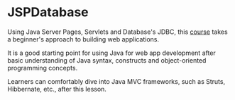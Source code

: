 # JSPDatabase

Using Java Server Pages, Servlets and Database's JDBC, this [course](https://www.udemy.com/share/101XMqAEETcVhVQQ==/) takes a beginner's approach to building web applications.

It is a good starting point for using Java for web app development after basic understanding of Java syntax, constructs and object-oriented programming concepts.

Learners can comfortably dive into Java MVC frameworks, such as Struts, Hibbernate, etc., after this lesson.
